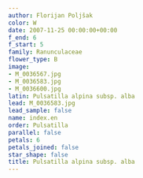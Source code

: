```yaml
---
author: Florijan Poljšak
color: W
date: 2007-11-25 00:00:00+00:00
f_end: 6
f_start: 5
family: Ranunculaceae
flower_type: B
image:
- M_0036567.jpg
- M_0036583.jpg
- M_0036600.jpg
latin: Pulsatilla alpina subsp. alba
lead: M_0036583.jpg
lead_sample: false
name: index.en
order: Pulsatilla
parallel: false
petals: 6
petals_joined: false
star_shape: false
title: Pulsatilla alpina subsp. alba
---
```

